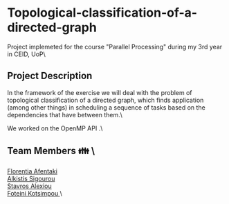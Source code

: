 # Topological-classification-of-a-directed-graph 
Project implemeted for the course "Parallel Processing" during my 3rd year in CEID, UoP\

## Project Description
In the framework of the exercise we will deal with the problem of topological classification of a directed graph, which finds application (among other things) in scheduling a sequence of tasks based on the dependencies that have between them.\

We worked on the OpenMP API .\

## Team Members 👪 \
<a href="https://github.com/aflorentia"> Florentia Afentaki </a>\
<a href="https://github.com/asigourou"> Alkistis Sigourou </a>\
<a href="https://github.com/stavros-alexiou"> Stavros Alexiou </a>\
<a href="https://github.com/FoteiniKotsimpou"> Foteini Kotsimpou </a>\

